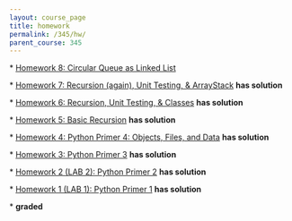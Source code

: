```yaml
---
layout: course_page
title: homework
permalink: /345/hw/
parent_course: 345
---
```




\*  [Homework 8: Circular Queue as Linked List](/345/hw8)

\*  [Homework 7: Recursion (again), Unit Testing, & ArrayStack](/345/hw7) **has solution** 

\*  [Homework 6: Recursion, Unit Testing, & Classes](/345/hw6) **has solution** 

\*  [Homework 5: Basic Recursion](/345/hw5) **has solution** 

\*  [Homework 4: Python Primer 4: Objects, Files, and Data](/345/hw4) **has solution** 

\*  [Homework 3: Python Primer 3](/345/hw3) **has solution** 

\*  [Homework 2 (LAB 2): Python Primer 2](/345/hw2) **has solution**

\*  [Homework 1 (LAB 1): Python Primer 1](/345/hw1/) **has solution**


\* **graded**
